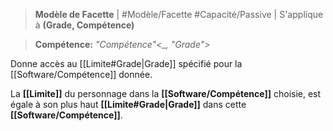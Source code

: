 > **Modèle de Facette** | #Modèle/Facette #Capacité/Passive  |
> S'applique à **(Grade, Compétence)**

> **Compétence:** _"Compétence"<\_, "Grade">_

Donne accès au [[Limite#Grade|Grade]] spécifié pour la [[Software/Compétence]] donnée.

La **[[Limite]]** du personnage dans la  **[[Software/Compétence]]** choisie, est égale à son plus haut **[[Limite#Grade|Grade]]** dans cette **[[Software/Compétence]]**.